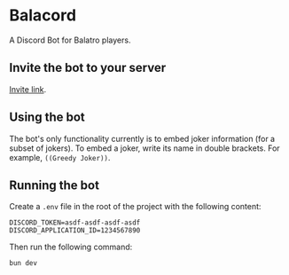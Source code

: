 # Balacord

A Discord Bot for Balatro players.

## Invite the bot to your server

[Invite link](https://discord.com/oauth2/authorize?client_id=1224531149372657767&permissions=2147484672&scope=bot).

## Using the bot

The bot's only functionality currently is to embed joker information (for a subset of jokers).
To embed a joker, write its name in double brackets. For example, `((Greedy Joker))`.

## Running the bot

Create a `.env` file in the root of the project with the following content:

```env
DISCORD_TOKEN=asdf-asdf-asdf-asdf
DISCORD_APPLICATION_ID=1234567890
```

Then run the following command:

```bash
bun dev
```

